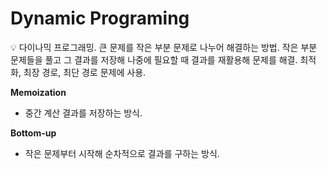 # Dynamic Programing

<aside>
💡 다이나믹 프로그래밍.
큰 문제를 작은 부분 문제로 나누어 해결하는 방법.
작은 부분 문제들을 풀고 그 결과를 저장해 나중에 필요할 때 결과를 재활용해 문제를 해결.
최적화, 최장 경로, 최단 경로 문제에 사용.

</aside>

**Memoization**

- 중간 계산 결과를 저장하는 방식.

**Bottom-up**

- 작은 문제부터 시작해 순차적으로 결과를 구하는 방식.